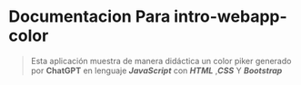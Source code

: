 # Documentacion Para intro-webapp-color
> Esta aplicación muestra de manera didáctica un color piker generado por **ChatGPT** en lenguaje ***JavaScript*** con ***HTML*** ,***CSS*** Y ***Bootstrap***
 
